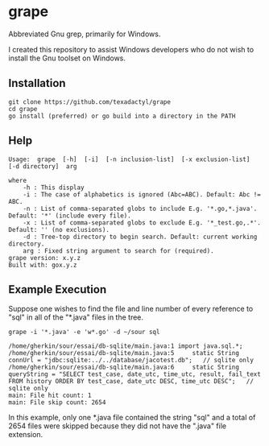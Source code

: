 # grape
Abbreviated Gnu grep, primarily for Windows.

I created this repository to assist Windows developers who do not wish to install the Gnu toolset on Windows.

## Installation

```
git clone https://github.com/texadactyl/grape
cd grape
go install (preferred) or go build into a directory in the PATH
```

## Help

```
Usage:  grape  [-h]  [-i]  [-n inclusion-list]  [-x exclusion-list]  [-d directory]  arg

where
	-h : This display
	-i : The case of alphabetics is ignored (Abc=ABC). Default: Abc != ABC.
	-n : List of comma-separated globs to include E.g. '*.go,*.java'. Default: '*' (include every file).
	-x : List of comma-separated globs to exclude E.g. '*_test.go,.*'. Default: '' (no exclusions).
	-d : Tree-top directory to begin search. Default: current working directory.
	arg : Fixed string argument to search for (required).
grape version: x.y.z
Built with: gox.y.z
```

## Example Execution

Suppose one wishes to find the file and line number of every reference to "sql" in all of the "*.java" files in the tree.
```
grape -i '*.java' -e 'w*.go' -d ~/sour sql

/home/gherkin/sour/essai/db-sqlite/main.java:1 import java.sql.*;
/home/gherkin/sour/essai/db-sqlite/main.java:5     static String connUrl = "jdbc:sqlite:../../database/jacotest.db";   // sqlite only
/home/gherkin/sour/essai/db-sqlite/main.java:6     static String queryString = "SELECT test_case, date_utc, time_utc, result, fail_text FROM history ORDER BY test_case, date_utc DESC, time_utc DESC";   // sqlite only
main: File hit count: 1
main: File skip count: 2654
```
In this example, only one *.java file contained the string "sql" and a total of 2654 files were skipped because they did not have the ".java" file extension.
